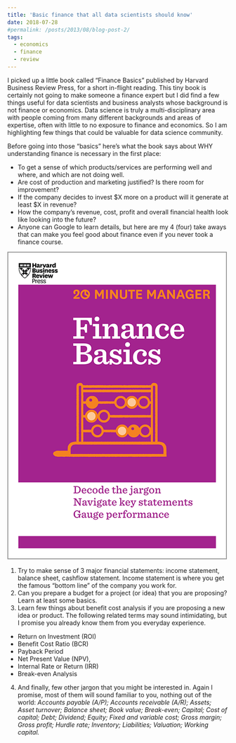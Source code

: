 ```yaml
---
title: 'Basic finance that all data scientists should know'
date: 2018-07-28
#permalink: /posts/2013/08/blog-post-2/
tags:
  - economics
  - finance
  - review
---
```

I picked up a little book called “Finance Basics” published by Harvard Business Review Press, for a short in-flight reading. This tiny book is certainly not going to make someone a finance expert but I did find a few things useful for data scientists and business analysts whose background is not finance or economics. Data science is truly a multi-disciplinary area with people coming from many different backgrounds and areas of expertise, often with little to no exposure to finance and economics. So I am highlighting few things that could be valuable for data science community.

Before going into those “basics” here’s what the book says about WHY understanding finance is necessary in the first place:

- To get a sense of which products/services are performing well and where, and which are not doing well.
- Are cost of production and marketing justified? Is there room for improvement?
- If the company decides to invest $X more on a product will it generate at least $X in revenue?
- How the company’s revenue, cost, profit and overall financial health look like looking into the future?
- Anyone can Google to learn details, but here are my 4 (four) take aways that can make you feel good about finance even if you never took a finance course.

![](/images/finance-basics.png)

1. Try to make sense of 3 major financial statements: income statement, balance sheet, cashflow statement. Income statement is where you get the famous “bottom line” of the company you work for.  
2. Can you prepare a budget for a project (or idea) that you are proposing? Learn at least some basics.  
3. Learn few things about benefit cost analysis if you are proposing a new idea or product. The following related terms may sound intimidating, but I promise you already know them from you everyday experience.
- Return on Investment (ROI)
- Benefit Cost Ratio (BCR)
- Payback Period
- Net Present Value (NPV),
- Internal Rate or Return (IRR)
- Break-even Analysis  

4. And finally, few other jargon that you might be interested in. Again I promise, most of them will sound familiar to you, nothing out of the world: *Accounts payable (A/P); Accounts receivable (A/R); Assets; Asset turnover; Balance sheet; Book value; Break-even; Capital; Cost of capital; Debt; Dividend; Equity; Fixed and variable cost; Gross margin; Gross profit; Hurdle rate; Inventory; Liabilities; Valuation; Working capital.*
